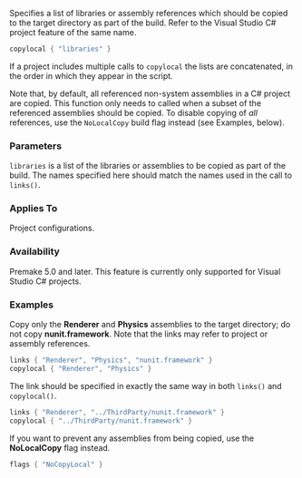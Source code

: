 Specifies a list of libraries or assembly references which should be copied to the target directory as part of the build. Refer to the Visual Studio C# project feature of the same name.

```lua
copylocal { "libraries" }
```

If a project includes multiple calls to `copylocal` the lists are concatenated, in the order in which they appear in the script.

Note that, by default, all referenced non-system assemblies in a C# project are copied. This function only needs to called when a subset of the referenced assemblies should be copied. To disable copying of *all* references, use the `NoLocalCopy` build flag instead (see Examples, below).

### Parameters ###

`libraries` is a list of the libraries or assemblies to be copied as part of the build. The names specified here should match the names used in the call to `links()`.

### Applies To ###

Project configurations.

### Availability ###

Premake 5.0 and later. This feature is currently only supported for Visual Studio C# projects.

### Examples ###

Copy only the **Renderer** and **Physics** assemblies to the target directory; do not copy **nunit.framework**. Note that the links may refer to project or assembly references.

```lua
links { "Renderer", "Physics", "nunit.framework" }
copylocal { "Renderer", "Physics" }
```

The link should be specified in exactly the same way in both `links()` and `copylocal()`.

```lua
links { "Renderer", "../ThirdParty/nunit.framework" }
copylocal { "../ThirdParty/nunit.framework" }
```

If you want to prevent any assemblies from being copied, use the **NoLocalCopy** flag instead.

```lua
flags { "NoCopyLocal" }
```
